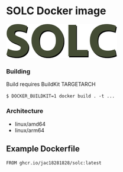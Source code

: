# SOLC Docker image

![SOLC](solc.png)

### Building

Build requires BuildKit TARGETARCH

`$ DOCKER_BUILDKIT=1 docker build . -t ... `

### Architecture
* linux/amd64 
* linux/arm64


## Example Dockerfile

```
FROM ghcr.io/jac18281828/solc:latest

```
